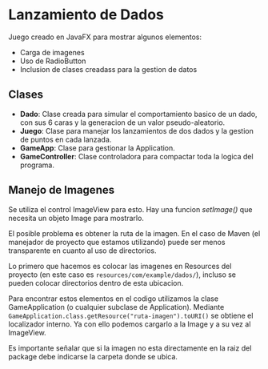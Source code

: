# Lanzamiento de Dados
Juego creado en JavaFX para mostrar algunos elementos:
- Carga de imagenes
- Uso de RadioButton
- Inclusion de clases creadass para la gestion de datos

## Clases
- **Dado**: Clase creada para simular el comportamiento basico de un dado, con sus 6 caras y la generacion de un valor pseudo-aleatorio.
- **Juego**: Clase para manejar los lanzamientos de dos dados y la gestion de puntos en cada lanzada.
- **GameApp**: Clase para gestionar la Application.
- **GameController**: Clase controladora para compactar toda la logica del programa.

## Manejo de Imagenes
Se utiliza el control ImageView para esto. Hay una funcion *setImage()* que necesita un objeto Image para mostrarlo.

El posible problema es obtener la ruta de la imagen. En el caso de Maven (el manejador de proyecto que estamos utilizando) puede ser menos transparente en cuanto al uso de directorios. 

Lo primero que hacemos es colocar las imagenes en Resources del proyecto (en este caso es `resources/com/example/dados/`), incluso se pueden colocar directorios dentro de esta ubicacion.

Para encontrar estos elementos en el codigo utilizamos la clase GameApplication (o cualquier subclase de Application). Mediante `GameApplication.class.getResource("ruta-imagen").toURI()` se obtiene el localizador interno. Ya con ello podemos cargarlo a la Image y a su vez al ImageView.

Es importante señalar que si la imagen no esta directamente en la raiz del package debe indicarse la carpeta donde se ubica.